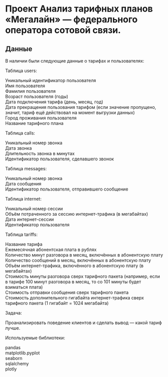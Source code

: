 # Проект Анализ тарифных планов «Мегалайн» — федерального оператора сотовой связи.
## Данные
В наличии были следующие данные о тарифах и пользователях:

Таблица users:

Уникальный идентификатор пользователя \
Имя пользователя \
Фамилия пользователя \
Возраст пользователя (годы) \
Дата подключения тарифа (день, месяц, год) \
Дата прекращения пользования тарифом (если значение пропущено, значит, тариф ещё действовал на момент выгрузки данных) \
Город проживания пользователя \
Название тарифного плана

Таблица calls:

Уникальный номер звонка \
Дата звонка \
Длительность звонка в минутах \
Идентификатор пользователя, сделавшего звонок

Таблица messages:

Уникальный номер звонка \
Дата сообщения \
Идентификатор пользователя, отправившего сообщение

Таблица internet:

Уникальный номер сессии \
Объём потраченного за сессию интернет-трафика (в мегабайтах) \
Дата интернет-сессии \
Идентификатор пользователя

Таблица tariffs:

Название тарифа \
Ежемесячная абонентская плата в рублях \
Количество минут разговора в месяц, включённых в абонентскую плату \
Количество сообщений в месяц, включённых в абонентскую плату \
Объём интернет-трафика, включённого в абонентскую плату (в мегабайтах) \
Стоимость минуты разговора сверх тарифного пакета (например, если в тарифе 100 минут разговора в месяц, то со 101 минуты будет взиматься плата) \
Стоимость отправки сообщения сверх тарифного пакета \
Стоимость дополнительного гигабайта интернет-трафика сверх тарифного пакета (1 гигабайт = 1024 мегабайта)

Задача:

Проанализировать поведение клиентов и сделать вывод — какой тариф лучше.

Используемые библиотеки:

pandas \
matplotlib.pyplot \
seaborn \
sqlalchemy \
plotly
